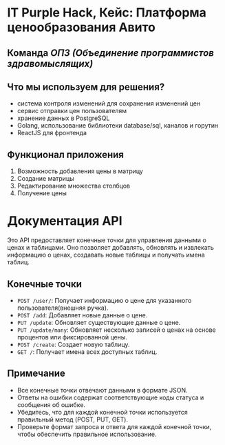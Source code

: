 # IT Purple Hack, Кейс: Платформа ценообразования Авито 
## Команда *ОПЗ (Объединение программистов здравомыслящих)*

## Что мы используем для решения?
- система контроля изменений для сохранения изменений цен 
- сервис отправки цен пользователям
- хранение данных в PostgreSQL
- Golang, использование библиотеки database/sql, каналов и горутин
- ReactJS для фронтенда

## Функционал приложения
1. Возможность добавления цены в матрицу
2. Создание матрицы
3. Редактирование множества столбцов
4. Получение цены

# Документация API

Это API предоставляет конечные точки для управления данными о ценах и таблицами. Оно позволяет добавлять, обновлять и извлекать информацию о ценах, создавать новые таблицы и получать имена таблиц.

## Конечные точки

- `POST /user/`: Получает информацию о цене для указанного пользователя(внешняя ручка).
- `POST /add`: Добавляет новые данные о цене.
- `PUT /update`: Обновляет существующие данные о цене.
- `PUT /update/many`: Обновляет несколько записей о ценах на основе процентов или фиксированной цены.
- `POST /create`: Создает новую таблицу.
- `GET /`: Получает имена всех доступных таблиц.

## Примечание

- Все конечные точки отвечают данными в формате JSON.
- Ответы на ошибки содержат соответствующие коды статуса и сообщения об ошибке.
- Убедитесь, что для каждой конечной точки используется правильный метод (POST, PUT, GET).
- Проверьте формат запроса и ответа для каждой конечной точки, чтобы обеспечить правильное использование.